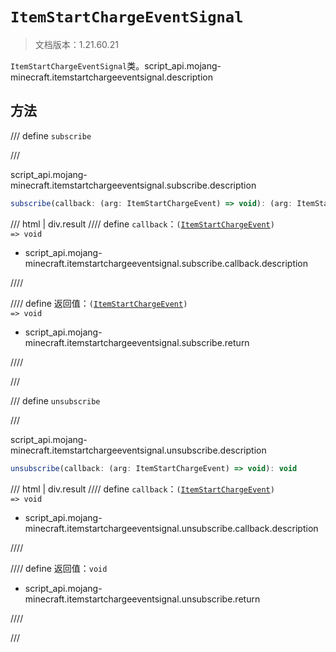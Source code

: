 # `ItemStartChargeEventSignal`

> 文档版本：1.21.60.21

`ItemStartChargeEventSignal`类。script_api.mojang-minecraft.itemstartchargeeventsignal.description

## 方法

/// define
`subscribe`


///

script_api.mojang-minecraft.itemstartchargeeventsignal.subscribe.description

```js
subscribe(callback: (arg: ItemStartChargeEvent) => void): (arg: ItemStartChargeEvent) => void
```

/// html | div.result
//// define
`callback`：<code>(<a href="../itemstartchargeevent/">ItemStartChargeEvent</a>) =&gt; void</code>

- script_api.mojang-minecraft.itemstartchargeeventsignal.subscribe.callback.description


////

//// define
返回值：<code>(<a href="../itemstartchargeevent/">ItemStartChargeEvent</a>) =&gt; void</code>

- script_api.mojang-minecraft.itemstartchargeeventsignal.subscribe.return


////

///


/// define
`unsubscribe`


///

script_api.mojang-minecraft.itemstartchargeeventsignal.unsubscribe.description

```js
unsubscribe(callback: (arg: ItemStartChargeEvent) => void): void
```

/// html | div.result
//// define
`callback`：<code>(<a href="../itemstartchargeevent/">ItemStartChargeEvent</a>) =&gt; void</code>

- script_api.mojang-minecraft.itemstartchargeeventsignal.unsubscribe.callback.description


////

//// define
返回值：`void`

- script_api.mojang-minecraft.itemstartchargeeventsignal.unsubscribe.return


////

///

